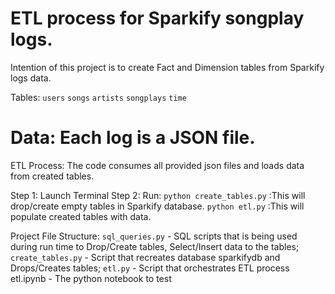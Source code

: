 # ETL process for Sparkify songplay logs.

Intention of this project is to create Fact and Dimension tables from Sparkify logs data.

Tables:
`users`
`songs`
`artists`
`songplays`
`time`

# Data: Each log is a JSON file.

ETL Process: The code consumes all provided json files and loads data from created tables.

Step 1: Launch Terminal
Step 2: 
    Run:
        `python create_tables.py` :This will drop/create empty tables in Sparkify database.
        `python etl.py` :This will populate created tables with data.

Project File Structure:
`sql_queries.py` - SQL scripts that is being used during run time to Drop/Create tables, Select/Insert data to the tables;
`create_tables.py` - Script that recreates database sparkifydb and Drops/Creates tables;
`etl.py` - Script that orchestrates ETL process etl.ipynb - The python notebook to test